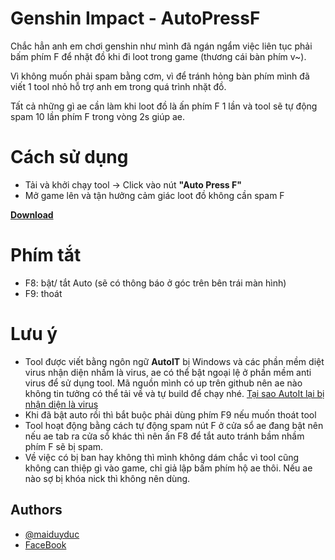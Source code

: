 # Genshin Impact - AutoPressF
Chắc hẳn anh em chơi genshin như mình đã ngán ngẩm việc liên tục phải bấm phím F để nhặt đồ khi đi loot trong game (thương cái bàn phím v~).

Vì không muốn phải spam bằng cơm, vì để tránh hỏng bàn phím mình đã viết 1 tool nhỏ hỗ trợ anh em trong quá trình nhặt đồ.

Tất cả những gì ae cần làm khi loot đồ là ấn phím F 1 lần và tool sẽ tự động spam 10 lần phím F trong vòng 2s giúp ae.

# Cách sử dụng

- Tải và khởi chạy tool -> Click vào nút **"Auto Press F"**
- Mở game lên và tận hưởng cảm giác loot đồ không cần spam F

**[Download](https://github.com/maiduyduc/GI-AutoPressF/releases/tag/1.0)**

# Phím tắt

- F8: bật/ tắt Auto (sẽ có thông báo ở góc trên bên trái màn hình)
- F9: thoát

# Lưu ý

- Tool được viết bằng ngôn ngữ **AutoIT** bị Windows và các phần mềm diệt virus nhận diện nhầm là virus, ae có thể bật ngoại lệ ở phần mềm anti virus để sử dụng tool. Mã nguồn mình có up trên github nên ae nào không tin tưởng có thể tải về và tự build để chạy nhé. [Tại sao AutoIt lại bị nhận diện là virus](https://www.junookyo.com/2014/11/tai-sao-autoit-luon-bi-ghet.html)
- Khi đã bật auto rồi thì bắt buộc phải dùng phím F9 nếu muốn thoát tool
- Tool hoạt động bằng cách tự động spam nút F ở cửa sổ ae đang bật nên nếu ae tab ra cửa sổ khác thì nên ấn F8 để tắt auto tránh bầm nhầm phím F sẽ bị spam.
- Về việc có bị ban hay không thì mình không dám chắc vì tool cũng không can thiệp gì vào game, chỉ giả lập bấm phím hộ ae thôi. Nếu ae nào sợ bị khóa nick thì không nên dùng.


## Authors

- [@maiduyduc](https://github.com/maiduyduc)
- [FaceBook](https://www.facebook.com/mai.duy.duc.w2/)

  
